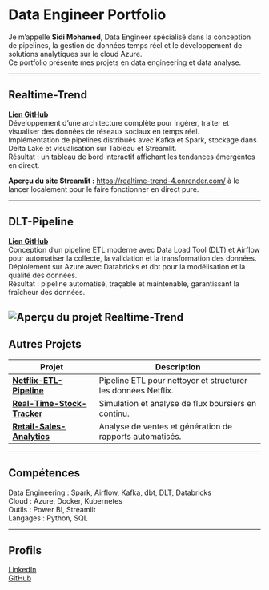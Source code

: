 # Data Engineer Portfolio

Je m’appelle **Sidi Mohamed**, Data Engineer spécialisé dans la conception de pipelines, la gestion de données temps réel et le développement de solutions analytiques sur le cloud Azure.  
Ce portfolio présente mes projets en data engineering et data analyse.

---

## Realtime-Trend

**[Lien GitHub](https://github.com/yominax/trends-realtime)**  
Développement d’une architecture complète pour ingérer, traiter et visualiser des données de réseaux sociaux en temps réel.  
Implémentation de pipelines distribués avec Kafka et Spark, stockage dans Delta Lake et visualisation sur Tableau et Streamlit.  
Résultat : un tableau de bord interactif affichant les tendances émergentes en direct.  

 **Aperçu du site Streamlit :** https://realtime-trend-4.onrender.com/ à le lancer localement pour le faire fonctionner en direct pure.



---

## DLT-Pipeline

**[Lien GitHub](https://github.com/yominax/pipeline-databricks-dbt-airflow)**  
Conception d’un pipeline ETL moderne avec Data Load Tool (DLT) et Airflow pour automatiser la collecte, la validation et la transformation des données.  
Déploiement sur Azure avec Databricks et dbt pour la modélisation et la qualité des données.  
Résultat : pipeline automatisé, traçable et maintenable, garantissant la fraîcheur des données.



![Aperçu du projet Realtime-Trend](https://github.com/user-attachments/assets/54d2f6e4-003e-4bce-870f-dad39be92483)
---

## Autres Projets

| Projet | Description |
|--------|--------------|
| **[Netflix-ETL-Pipeline](https://github.com/yominax/Netflix-Data-Cleaning-ETL)** | Pipeline ETL pour nettoyer et structurer les données Netflix. |
| **[Real-Time-Stock-Tracker](https://github.com/yominax/real-time-stock-tracker)** | Simulation et analyse de flux boursiers en continu. |
| **[Retail-Sales-Analytics](https://github.com/yominax/retail-sales-analytics)** | Analyse de ventes et génération de rapports automatisés. |

---

## Compétences

Data Engineering : Spark, Airflow, Kafka, dbt, DLT, Databricks  
Cloud : Azure, Docker, Kubernetes  
Outils : Power BI, Streamlit  
Langages : Python, SQL  

---

## Profils

[LinkedIn](https://www.linkedin.com/in/sidi-m-412081374/)  
[GitHub](https://github.com/yominax)

